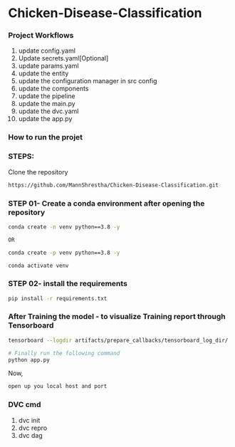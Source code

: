 # Chicken-Disease-Classification

### Project Workflows
1. update config.yaml
2. Update secrets.yaml[Optional]
3. update params.yaml
4. update the entity
5. update the configuration manager in src config
6. update the components
7. update the pipeline
8. update the main.py
9. update the dvc.yaml
10. update the app.py


### How to run the projet

### STEPS:

Clone the repository

```bash
https://github.com/MannShrestha/Chicken-Disease-Classification.git
```

### STEP 01- Create a conda environment after opening the repository

```bash
conda create -n venv python==3.8 -y

OR

conda create -p venv python==3.8 -y
```

```bash
conda activate venv
```


### STEP 02- install the requirements
```bash
pip install -r requirements.txt
```

### After Training the model - to visualize Training report through Tensorboard
```bash
tensorboard --logdir artifacts/prepare_callbacks/tensorboard_log_dir/
```

```bash
# Finally run the following command
python app.py
```

Now,
```bash
open up you local host and port
```


### DVC cmd

1. dvc init
2. dvc repro
3. dvc dag
